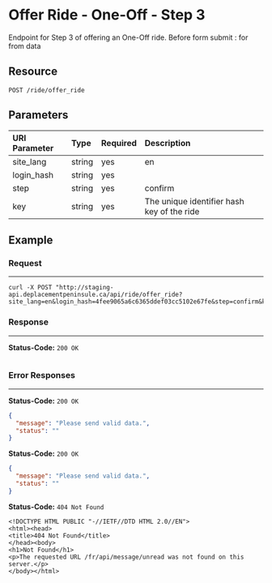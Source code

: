 # Offer Ride - One-Off - Step 3

Endpoint for Step 3 of offering an One-Off ride. Before form submit : for from data

## Resource

```
POST /ride/offer_ride
```

## Parameters


| URI Parameter | Type   | Required | Description |
|:--------------|:-------|:---------|:------------|
| site_lang     | string | yes      | en          |
| login_hash    | string | yes      |             |
| step    | string | yes      |confirm             |
| key     | string | yes      |The unique identifier hash key of the ride             |


## Example

### Request
***

```curl
curl -X POST "http://staging-api.deplacementpeninsule.ca/api/ride/offer_ride?site_lang=en&login_hash=4fee9065a6c6365ddef03cc5102e67fe&step=confirm&key=8603b2ebec73ab2076331df40659b491"
```

### Response
***

**Status-Code:** ```200 OK```

```json

```


### Error Responses
***
<!--data aside from Login Hash and Site Language-->
**Status-Code:** ```200 OK```


```json
{
  "message": "Please send valid data.",
  "status": ""
}
```

<!--No Login Hash-->
**Status-Code:** ```200 OK```


```json
{
  "message": "Please send valid data.",
  "status": ""
}
```

<!--No Site Language-->
**Status-Code:** ```404 Not Found```


```
<!DOCTYPE HTML PUBLIC "-//IETF//DTD HTML 2.0//EN">
<html><head>
<title>404 Not Found</title>
</head><body>
<h1>Not Found</h1>
<p>The requested URL /fr/api/message/unread was not found on this server.</p>
</body></html>
```
